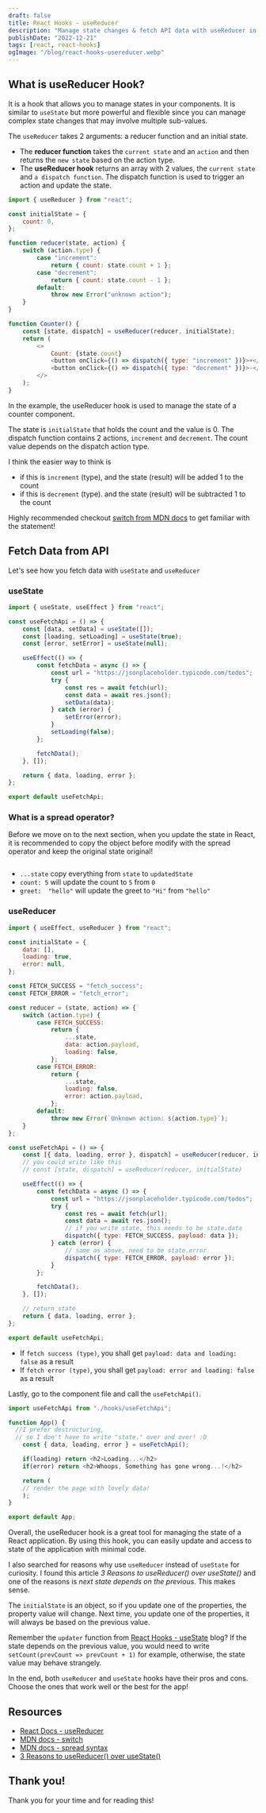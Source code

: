 ```yaml
---
draft: false
title: React Hooks - useReducer
description: "Manage state changes & fetch API data with useReducer in React. More flexible than useState, takes reducer & initial state, returns state & dispatch function."
publishDate: "2022-12-21"
tags: [react, react-hooks]
ogImage: "/blog/react-hooks-usereducer.webp"
---
```


## What is useReducer Hook?

It is a hook that allows you to manage states in your components. It is similar to `useState` but more powerful and flexible since you can manage complex state changes that may involve multiple sub-values.

The `useReducer` takes 2 arguments: a reducer function and an initial state.

- The **reducer function** takes the `current state` and an `action` and then returns the `new state` based on the action type.
- The **useReducer hook** returns an array with 2 values, the `current state` and `a dispatch function`. The dispatch function is used to trigger an action and update the state.

```js
import { useReducer } from "react";

const initialState = {
	count: 0,
};

function reducer(state, action) {
	switch (action.type) {
		case "increment":
			return { count: state.count + 1 };
		case "decrement":
			return { count: state.count - 1 };
		default:
			throw new Error("unknown action");
	}
}

function Counter() {
	const [state, dispatch] = useReducer(reducer, initialState);
	return (
		<>
			Count: {state.count}
			<button onClick={() => dispatch({ type: "increment" })}>+</button>
			<button onClick={() => dispatch({ type: "decrement" })}>-</button>
		</>
	);
}
```

In the example, the useReducer hook is used to manage the state of a counter component.

The state is `initialState` that holds the count and the value is 0. The dispatch function contains 2 actions, `increment` and `decrement`. The count value depends on the dispatch action type.

I think the easier way to think is

- if this is `increment` (type), and the state (result) will be added 1 to the count
- if this is `decrement` (type). and the state (result) will be subtracted 1 to the count

Highly recommended checkout [switch from MDN docs](https://developer.mozilla.org/en-US/docs/Web/JavaScript/Reference/Statements/switch) to get familiar with the statement!

## Fetch Data from API

Let's see how you fetch data with `useState` and `useReducer`

### useState

```js
import { useState, useEffect } from "react";

const useFetchApi = () => {
	const [data, setData] = useState([]);
	const [loading, setLoading] = useState(true);
	const [error, setError] = useState(null);

	useEffect(() => {
		const fetchData = async () => {
			const url = "https://jsonplaceholder.typicode.com/todos";
			try {
				const res = await fetch(url);
				const data = await res.json();
				setData(data);
			} catch (error) {
				setError(error);
			}
			setLoading(false);
		};

		fetchData();
	}, []);

	return { data, loading, error };
};

export default useFetchApi;
```

### What is a spread operator?

Before we move on to the next section, when you update the state in React, it is recommended to copy the object before modify with the spread operator and keep the original state original!

<img src="https://user-images.githubusercontent.com/35031228/208515994-4a4d6960-326a-462b-8139-7f0a1816161f.gif" alt="">

- `...state` copy everything from `state` to `updatedState`
- `count: 5` will update the count to `5` from `0`
- `greet:  "hello"` will update the greet to `"Hi"` from `"hello"`

### useReducer

```js
import { useEffect, useReducer } from "react";

const initialState = {
	data: [],
	loading: true,
	error: null,
};

const FETCH_SUCCESS = "fetch_success";
const FETCH_ERROR = "fetch_error";

const reducer = (state, action) => {
	switch (action.type) {
		case FETCH_SUCCESS:
			return {
				...state,
				data: action.payload,
				loading: false,
			};
		case FETCH_ERROR:
			return {
				...state,
				loading: false,
				error: action.payload,
			};
		default:
			throw new Error(`Unknown action: ${action.type}`);
	}
};

const useFetchApi = () => {
	const [{ data, loading, error }, dispatch] = useReducer(reducer, initialState);
	// you could write like this
	// const [state, dispatch] = useReducer(reducer, initialState)

	useEffect(() => {
		const fetchData = async () => {
			const url = "https://jsonplaceholder.typicode.com/todos";
			try {
				const res = await fetch(url);
				const data = await res.json();
				// if you write state, this needs to be state.data
				dispatch({ type: FETCH_SUCCESS, payload: data });
			} catch (error) {
				// same as above, need to be state.error
				dispatch({ type: FETCH_ERROR, payload: error });
			}
		};

		fetchData();
	}, []);

	// return state
	return { data, loading, error };
};

export default useFetchApi;
```

- If `fetch success (type)`, you shall get `payload: data and loading: false` as a result
- If `fetch error (type)`, you shall get `payload: error and loading: false` as a result

Lastly, go to the component file and call the `useFetchApi()`.

```js
import useFetchApi from "./hooks/useFetchApi";

function App() {
  //I prefer destructuring,
  // so I don't have to write "state." over and over! :D
	const { data, loading, error } = useFetchApi();

	if(loading) return <h2>Loading...</h2>
	if(error) return <h2>Whoops, Something has gone wrong...!</h2>

	return (
    // render the page with lovely data!
	);
}

export default App;
```

Overall, the useReducer hook is a great tool for managing the state of a React application. By using this hook, you can easily update and access to state of the application with minimal code.

I also searched for reasons why use `useReducer` instead of `useState` for curiosity. I found this article _3 Reasons to useReducer() over useState()_ and one of the reasons is _next state depends on the previous_. This makes sense.

The `initialState` is an object, so if you update one of the properties, the property value will change. Next time, you update one of the properties, it will always be based on the previous value.

Remember the `updater` function from [React Hooks - useState](https://victoriacheng15.vercel.app/blog/react-hooks-usestate#something-strange-maybe) blog? If the state depends on the previous value, you would need to write `setCount(prevCount => prevCount + 1)` for example, otherwise, the state value may behave strangely.

In the end, both `useReducer` and `useState` hooks have their pros and cons. Choose the ones that work well or the best for the app!

## Resources

- [React Docs - useReducer](https://beta.reactjs.org/apis/react/useReducer#usereducer)
- [MDN docs - switch](https://developer.mozilla.org/en-US/docs/Web/JavaScript/Reference/Statements/switch)
- [MDN docs - spread syntax](https://developer.mozilla.org/en-US/docs/Web/JavaScript/Reference/Operators/Spread_syntax)
- [3 Reasons to useReducer() over useState()](<https://dev.to/spukas/3-reasons-to-usereducer-over-usestate-43ad#:%7E:text=useReducer()%20is%20an%20alternative,understand%20for%20you%20and%20colleagues>)

## Thank you!

Thank you for your time and for reading this!
